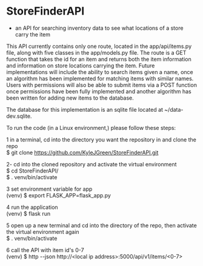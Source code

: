 # StoreFinderAPI
* an API for searching inventory data to see what locations of a store carry the item

This API currently contains only one route, located in the app/api/items.py file, along with five classes in the app/models.py file. The route is a GET function that takes the id for an item and returns both the item information and information on store locations carrying the item. Future implementations will include the ability to search items given a name, once an algorithm has been implemented for matching items with similar names. Users with permissions will also be able to submit items via a POST function once permissions have been fully implemented and another algorithm has been written for adding new items to the database.

The database for this implementation is an sqlite file located at ~/data-dev.sqlite.

To run the code (in a Linux environment,) please follow these steps:

1  in a terminal, cd into the directory you want the repository in and clone the repo  
$ git clone https://github.com/KyleJGreen/StoreFinderAPI.git

2-  cd into the cloned repository and activate the virtual environment  
$ cd StoreFinderAPI/  
$ . venv/bin/activate

3  set environment variable for app  
(venv) $ export FLASK_APP=flask_app.py

4  run the application  
(venv) $ flask run

5  open up a new terminal and cd into the directory of the repo, then activate the virtual environment again  
$ . venv/bin/activate

6  call the API with item id's 0-7  
\(venv) $ http --json http://\<local ip address>:5000/api/v1/items/<0-7>
